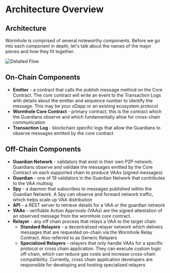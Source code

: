 <!--
before PR link this page in the introduction one
need to add links
-->
# Architecture Overview

## Architecture

Wormhole is comprised of several noteworthy components. Before we go into each component in depth, let's talk about the names of the major pieces and how they fit together.

![Detailed Flow](/wormhole-mkdocs/images/learn/architecture/overview.webp)

## On-Chain Components

- **Emitter** - a contract that calls the publish message method on the Core Contract. The core contract will write an event to the Transaction Logs with details about the emitter and sequence number to identify the message. This may be your xDapp or an existing ecosystem protocol
- **Wormhole Core Contract** - primary contract, this is the contract which the Guardians observe and which fundamentally allow for cross-chain communication
- **Transaction Log** - blockchain specific logs that allow the Guardians to observe messages emitted by the core contract

## Off-Chain Components

- **Guardian Network** - validators that exist in their own P2P network. Guardians observe and validate the messages emitted by the Core Contract on each supported chain to produce VAAs (signed messages)
- **Guardian** - one of 19 validators in the Guardian Network that contributes to the VAA multisig
- **Spy** - a daemon that subscribes to messages published within the Guardian Network. A Spy can observe and forward network traffic, which helps scale up VAA distribution
- **API** - a REST server to retrieve details for a VAA or the guardian network
- **VAAs** - verifiable Action Approvals (VAAs) are the signed attestation of an observed message from the wormhole core contract.
- **Relayer** - any off chain process that relays a VAA to the target chain
    - **Standard Relayers** - a decentralized relayer network which delivers messages that are requested on-chain via the Wormhole Relay Contract. Also referred to as Generic Relayers
    - **Specialized Relayers** - relayers that only handle VAAs for a specific protocol or cross chain application. They can execute custom logic off-chain, which can reduce gas costs and increase cross-chain compatibility. Currently, cross chain application developers are responsible for developing and hosting specialized relayers

